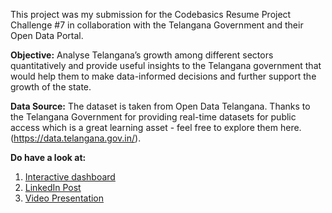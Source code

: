 This project was my submission for the Codebasics Resume Project Challenge #7 in collaboration with the Telangana Government and their Open Data Portal. 

**Objective:** Analyse Telangana’s growth among different sectors quantitatively and provide useful insights to the Telangana government that would help them to make data-informed decisions and further support the growth of the state.

**Data Source:** The dataset is taken from Open Data Telangana. Thanks to the Telangana Government for providing real-time datasets for public access which is a great learning asset - feel free to explore them here. (https://data.telangana.gov.in/).

**Do have a look at:** <br>
1. [Interactive dashboard](https://lnkd.in/dPdTXQN8) <br>
2. [LinkedIn Post](https://www.linkedin.com/posts/nikhilpakhale_codebasicsresumeprojectchallenge-crpc7-opendatatelangana-activity-7113478549403017216-NdnP?utm_source=share&utm_medium=member_desktop) <br>
3. [Video Presentation](https://www.youtube.com/watch?v=YkBhxibExMI)
